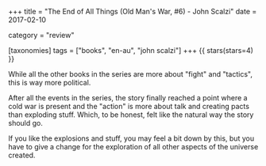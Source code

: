 +++
title = "The End of All Things (Old Man's War, #6) - John Scalzi"
date = 2017-02-10

category = "review"

[taxonomies]
tags = ["books", "en-au", "john scalzi"]
+++
{{ stars(stars=4) }}

While all the other books in the series are more about "fight" and "tactics", this is way more political.

After all the events in the series, the story finally reached a point where a cold war is present and the "action" is more about talk and creating pacts than exploding stuff. Which, to be honest, felt like the natural way the story should go.

If you like the explosions and stuff, you may feel a bit down by this, but you have to give a change for the exploration of all other aspects of the universe created.